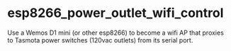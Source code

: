 # esp8266_power_outlet_wifi_control
Use a Wemos D1 mini (or other esp8266) to become a wifi AP that proxies to Tasmota power switches (120vac outlets) from its serial port.

